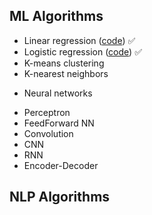 ## ML Algorithms

- Linear regression ([code](./Linear_Regression.ipynb)) :white_check_mark:
- Logistic regression ([code](./Logistic_Regression.ipynb)) :white_check_mark:
- K-means clustering
- K-nearest neighbors
  
* Neural networks
 - Perceptron
 - FeedForward NN
 - Convolution
 - CNN
 - RNN
 - Encoder-Decoder

## NLP Algorithms
